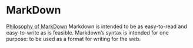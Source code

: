# MarkDown
[Philosophy of MarkDown](http://daringfireball.net/projects/markdown/syntax#philosophy)
Markdown is intended to be as easy-to-read and easy-to-write as is feasible.
Markdown’s syntax is intended for one purpose: to be used as a format for writing for the web.
